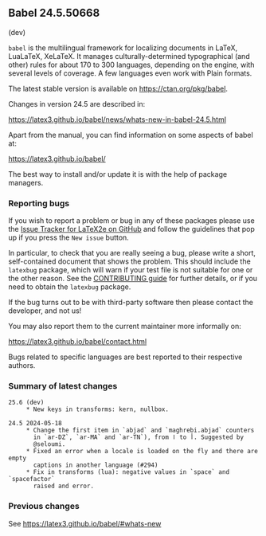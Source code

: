 ## Babel 24.5.50668

(dev)

`babel` is the multilingual framework for localizing documents in
LaTeX, LuaLaTeX, XeLaTeX. It manages culturally-determined
typographical (and other) rules for about 170 to 300 languages,
depending on the engine, with several levels of coverage. A few
languages even work with Plain formats.

The latest stable version is available on <https://ctan.org/pkg/babel>.

Changes in version 24.5 are described in:

https://latex3.github.io/babel/news/whats-new-in-babel-24.5.html

Apart from the manual, you can find information on some aspects of babel at:

https://latex3.github.io/babel/

The best way to install and/or update it is with the help of package
managers.

### Reporting bugs

If you wish to report a problem or bug in any of these packages please
use the
[Issue Tracker for LaTeX2e on GitHub](https://github.com/latex3/babel/issues)
and follow the guidelines that pop up if you press the `New issue`
button.

In particular, to check that you are really seeing a bug, please write
a short, self-contained document that shows the problem. This should
include the `latexbug` package, which will warn if your test file is
not suitable for one or the other reason. See the
[CONTRIBUTING guide](https://github.com/latex3/latex2e/blob/master/CONTRIBUTING.md)
for further details, or if you need to obtain the `latexbug` package.

If the bug turns out to be with third-party software then please
contact the developer, and not us!

You may also report them to the current maintainer more informally on:

   https://latex3.github.io/babel/contact.html

Bugs related to specific languages are best reported to their
respective authors.

### Summary of latest changes
```
25.6 (dev)
     * New keys in transforms: kern, nullbox.

24.5 2024-05-18
     * Change the first item in `abjad` and `maghrebi.abjad` counters
       in `ar-DZ`, `ar-MA` and `ar-TN`), from ا to أ. Suggested by
       @seloumi.
     * Fixed an error when a locale is loaded on the fly and there are empty
       captions in another language (#294)
     * Fix in transforms (lua): negative values in `space` and `spacefactor`
       raised and error.
```

### Previous changes

See https://latex3.github.io/babel/#whats-new

